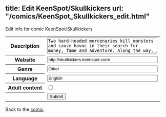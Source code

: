 title: Edit KeenSpot/Skullkickers
url: "/comics/KeenSpot_Skullkickers_edit.html"
---
Edit info for comic KeenSpot/Skullkickers

<form name="comic" action="http://gaepostmail.appspot.com/comic/" method="post">
<table class="comicinfo">
<tr>
<th>Description</th><td><textarea name="description" cols="40" rows="3">Two hard-headed mercenaries kill monsters and cause havoc in their search for money, fame and adventure. Along the way, theyll gore goblins, smash skeletons, punch plant people and whomp werewolves.</textarea></td>
</tr>
<tr>
<th>Website</th><td><input type="text" name="url" value="http://skullkickers.keenspot.com/" size="40"/></td>
</tr>
<tr>
<th>Genre</th><td><input type="text" name="genre" value="Other" size="40"/></td>
</tr>
<tr>
<th>Language</th><td><input type="text" name="language" value="English" size="40"/></td>
</tr>
<tr>
<th>Adult content</th><td><input type="checkbox" name="adult" value="adult" /></td>
</tr>
<tr>
<th></th><td>
<input type="hidden" name="comic" value="KeenSpot_Skullkickers" />
<input type="submit" name="submit" value="Submit" />
</td>
</tr>
</table>
</form>

Back to the [comic](KeenSpot_Skullkickers.html).
